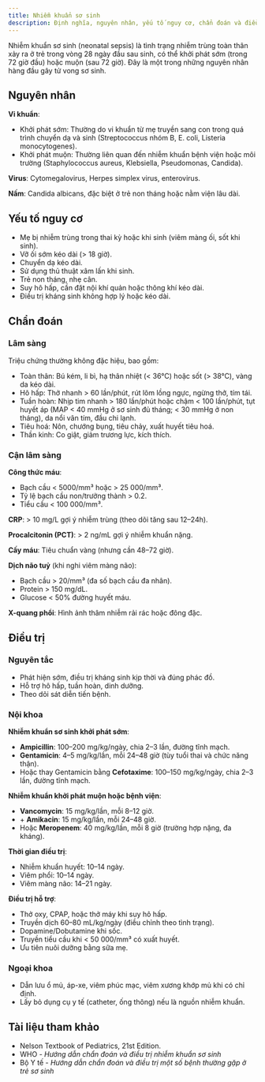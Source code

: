 ```yaml
---
title: Nhiễm khuẩn sơ sinh
description: Định nghĩa, nguyên nhân, yếu tố nguy cơ, chẩn đoán và điều trị nhiễm khuẩn sơ sinh.
---
```


Nhiễm khuẩn sơ sinh (neonatal sepsis) là tình trạng nhiễm trùng toàn thân xảy ra ở trẻ trong vòng 28 ngày đầu sau sinh, có thể khởi phát sớm (trong 72 giờ đầu) hoặc muộn (sau 72 giờ). Đây là một trong những nguyên nhân hàng đầu gây tử vong sơ sinh.

## Nguyên nhân

**Vi khuẩn**:

- Khởi phát sớm: Thường do vi khuẩn từ mẹ truyền sang con trong quá trình chuyển dạ và sinh (Streptococcus nhóm B, E. coli, Listeria monocytogenes).
- Khởi phát muộn: Thường liên quan đến nhiễm khuẩn bệnh viện hoặc môi trường (Staphylococcus aureus, Klebsiella, Pseudomonas, Candida).

**Virus**: Cytomegalovirus, Herpes simplex virus, enterovirus.

**Nấm**: Candida albicans, đặc biệt ở trẻ non tháng hoặc nằm viện lâu dài.

## Yếu tố nguy cơ

- Mẹ bị nhiễm trùng trong thai kỳ hoặc khi sinh (viêm màng ối, sốt khi sinh).
- Vỡ ối sớm kéo dài (> 18 giờ).
- Chuyển dạ kéo dài.
- Sử dụng thủ thuật xâm lấn khi sinh.
- Trẻ non tháng, nhẹ cân.
- Suy hô hấp, cần đặt nội khí quản hoặc thông khí kéo dài.
- Điều trị kháng sinh không hợp lý hoặc kéo dài.

## Chẩn đoán

### Lâm sàng

Triệu chứng thường không đặc hiệu, bao gồm:

- Toàn thân: Bú kém, li bì, hạ thân nhiệt (< 36°C) hoặc sốt (> 38°C), vàng da kéo dài.
- Hô hấp: Thở nhanh > 60 lần/phút, rút lõm lồng ngực, ngừng thở, tím tái.
- Tuần hoàn: Nhịp tim nhanh > 180 lần/phút hoặc chậm < 100 lần/phút, tụt huyết áp (MAP < 40 mmHg ở sơ sinh đủ tháng; < 30 mmHg ở non tháng), da nổi vân tím, đầu chi lạnh.
- Tiêu hoá: Nôn, chướng bụng, tiêu chảy, xuất huyết tiêu hoá.
- Thần kinh: Co giật, giảm trương lực, kích thích.

### Cận lâm sàng

**Công thức máu**:

- Bạch cầu < 5000/mm³ hoặc > 25 000/mm³.
- Tỷ lệ bạch cầu non/trưởng thành > 0.2.
- Tiểu cầu < 100 000/mm³.

**CRP**: > 10 mg/L gợi ý nhiễm trùng (theo dõi tăng sau 12–24h).

**Procalcitonin (PCT)**: > 2 ng/mL gợi ý nhiễm khuẩn nặng.

**Cấy máu**: Tiêu chuẩn vàng (nhưng cần 48–72 giờ).

**Dịch não tuỷ** (khi nghi viêm màng não):

- Bạch cầu > 20/mm³ (đa số bạch cầu đa nhân).
- Protein > 150 mg/dL.
- Glucose < 50% đường huyết máu.

**X-quang phổi**: Hình ảnh thâm nhiễm rải rác hoặc đông đặc.

## Điều trị

### Nguyên tắc

- Phát hiện sớm, điều trị kháng sinh kịp thời và đúng phác đồ.
- Hỗ trợ hô hấp, tuần hoàn, dinh dưỡng.
- Theo dõi sát diễn tiến bệnh.

### Nội khoa

**Nhiễm khuẩn sơ sinh khởi phát sớm**:

- **Ampicillin**: 100–200 mg/kg/ngày, chia 2–3 lần, đường tĩnh mạch.
- **Gentamicin**: 4–5 mg/kg/lần, mỗi 24–48 giờ (tùy tuổi thai và chức năng thận).
- Hoặc thay Gentamicin bằng **Cefotaxime**: 100–150 mg/kg/ngày, chia 2–3 lần, đường tĩnh mạch.

**Nhiễm khuẩn khởi phát muộn hoặc bệnh viện**:

- **Vancomycin**: 15 mg/kg/lần, mỗi 8–12 giờ.
- \+ **Amikacin**: 15 mg/kg/lần, mỗi 24–48 giờ.
- Hoặc **Meropenem**: 40 mg/kg/lần, mỗi 8 giờ (trường hợp nặng, đa kháng).

**Thời gian điều trị**:

- Nhiễm khuẩn huyết: 10–14 ngày.
- Viêm phổi: 10–14 ngày.
- Viêm màng não: 14–21 ngày.

**Điều trị hỗ trợ**:

- Thở oxy, CPAP, hoặc thở máy khi suy hô hấp.
- Truyền dịch 60–80 mL/kg/ngày (điều chỉnh theo tình trạng).
- Dopamine/Dobutamine khi sốc.
- Truyền tiểu cầu khi < 50 000/mm³ có xuất huyết.
- Ưu tiên nuôi dưỡng bằng sữa mẹ.

### Ngoại khoa

- Dẫn lưu ổ mủ, áp-xe, viêm phúc mạc, viêm xương khớp mủ khi có chỉ định.
- Lấy bỏ dụng cụ y tế (catheter, ống thông) nếu là nguồn nhiễm khuẩn.

## Tài liệu tham khảo

- Nelson Textbook of Pediatrics, 21st Edition.
- WHO - _Hướng dẫn chẩn đoán và điều trị nhiễm khuẩn sơ sinh_
- Bộ Y tế - _Hướng dẫn chẩn đoán và điều trị một số bệnh thường gặp ở trẻ sơ sinh_
